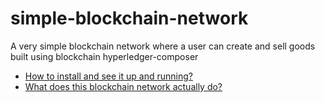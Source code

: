 # simple-blockchain-network
A very simple blockchain network where a user can create and sell goods built using blockchain hyperledger-composer

* [How to install and see it up and running?](https://github.com/nobodyme/simple-blockchain-network/blob/master/install.md)
* [What does this blockchain network actually do?](https://github.com/nobodyme/simple-blockchain-network/blob/master/simple-buy-and-sell-network/README.md)
